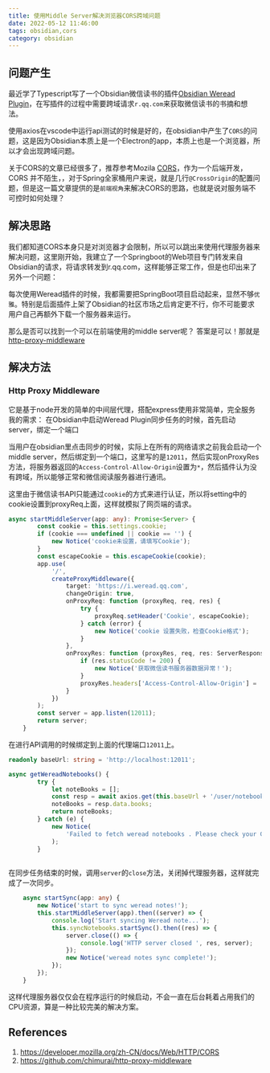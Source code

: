 ```yaml
---
title: 使用Middle Server解决浏览器CORS跨域问题
date: 2022-05-12 11:46:00
tags: obsidian,cors
category: obsidian
---
```


## 问题产生

最近学了Typescript写了一个Obsidian微信读书的插件[Obsidian Weread Plugin](https://github.com/zhaohongxuan/obsidian-weread-plugin)，在写插件的过程中需要跨域请求`r.qq.com`来获取微信读书的书摘和想法。

使用axios在vscode中运行api测试的时候是好的，在obsidian中产生了`CORS`的问题，这是因为Obsidian本质上是一个Electron的app，本质上也是一个浏览器，所以才会出现跨域问题。

关于CORS的文章已经很多了，推荐参考Mozila [CORS](https://developer.mozilla.org/zh-CN/docs/Web/HTTP/CORS)，作为一个后端开发，CORS 并不陌生，，对于Spring全家桶用户来说，就是几行`@CrossOrigin`的配置问题，但是这一篇文章提供的是`前端视角`来解决CORS的思路，也就是说对服务端不可控时如何处理？

## 解决思路

我们都知道CORS本身只是对浏览器才会限制，所以可以跳出来使用代理服务器来解决问题，这里刚开始，我建立了一个Springboot的Web项目专门转发来自Obsidian的请求，将请求转发到r.qq.com，这样能够正常工作，但是也印出来了另外一个问题：

每次使用Weread插件的时候，我都需要把SpringBoot项目启动起来，显然不够`优雅`。特别是后面插件上架了Obsidian的社区市场之后肯定更不行，你不可能要求用户自己再额外下载一个服务器来运行。

那么是否可以找到一个可以在前端使用的middle server呢？ 答案是可以！那就是[http-proxy-middleware](https://github.com/chimurai/http-proxy-middleware)

<!-- more -->

## 解决方法

### Http Proxy Middleware

它是基于node开发的简单的中间层代理，搭配express使用非常简单，完全服务我的需求：
在Obsidian中启动Weread Plugin同步任务的时候，首先启动server，绑定一个端口

当用户在obsidian里点击同步的时候，实际上在所有的网络请求之前我会启动一个middle server，然后绑定到一个端口，这里写的是`12011`，然后实现onProxyRes方法，将服务器返回的`Access-Control-Allow-Origin`设置为`*`，然后插件认为没有跨域，所以能够正常和微信阅读服务器进行通讯。

这里由于微信读书API只能通过`cookie`的方式来进行认证，所以将setting中的cookie设置到proxyReq上面，这样就模拟了网页端的请求。

```typescript
async startMiddleServer(app: any): Promise<Server> {
		const cookie = this.settings.cookie;
		if (cookie === undefined || cookie == '') {
			new Notice('cookie未设置，请填写Cookie');
		}
		const escapeCookie = this.escapeCookie(cookie);
		app.use(
			'/',
			createProxyMiddleware({
				target: 'https://i.weread.qq.com',
				changeOrigin: true,
				onProxyReq: function (proxyReq, req, res) {
					try {
						proxyReq.setHeader('Cookie', escapeCookie);
					} catch (error) {
						new Notice('cookie 设置失败，检查Cookie格式');
					}
				},
				onProxyRes: function (proxyRes, req, res: ServerResponse) {
					if (res.statusCode != 200) {
						new Notice('获取微信读书服务器数据异常！');
					}
					proxyRes.headers['Access-Control-Allow-Origin'] = '*';
				}
			})
		);
		const server = app.listen(12011);
		return server;
	}

```

在进行API调用的时候绑定到上面的代理端口`12011`上。

```typescript
readonly baseUrl: string = 'http://localhost:12011';

async getWereadNotebooks() {
		try {
			let noteBooks = [];
			const resp = await axios.get(this.baseUrl + '/user/notebooks', {});
			noteBooks = resp.data.books;
			return noteBooks;
		} catch (e) {
			new Notice(
				'Failed to fetch weread notebooks . Please check your Cookie and try again.'
			);
		}
	
```

在同步任务结束的时候，调用`server`的`close`方法，关闭掉代理服务器，这样就完成了一次同步。

```typescript
	async startSync(app: any) {
		new Notice('start to sync weread notes!');
		this.startMiddleServer(app).then((server) => {
			console.log('Start syncing Weread note...');
			this.syncNotebooks.startSync().then((res) => {
				server.close(() => {
					console.log('HTTP server closed ', res, server);
				});
				new Notice('weread notes sync complete!');
			});
		});
	}
```

这样代理服务器仅仅会在程序运行的时候启动，不会一直在后台耗着占用我们的CPU资源，算是一种比较完美的解决方案。

## References
1.  https://developer.mozilla.org/zh-CN/docs/Web/HTTP/CORS
2.  https://github.com/chimurai/http-proxy-middleware 